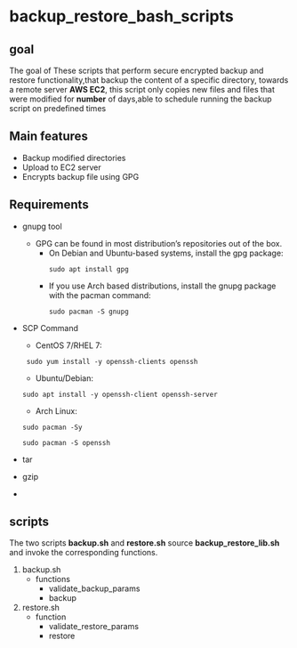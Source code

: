 # backup_restore_bash_scripts
## goal
The goal of These scripts that perform secure encrypted backup and restore functionality,that backup the content of a specific directory, towards a remote server **AWS EC2**, this script only copies new files and files that were modified for **number** of days,able to schedule running the backup script on predefined times
## Main features
* Backup modified directories
* Upload to EC2 server
* Encrypts backup file using GPG

## Requirements
* gnupg tool
   * GPG can be found in most distribution’s repositories out of the box.
     * On Debian and Ubuntu-based systems, install the gpg package:
        ```shell script
        sudo apt install gpg
        ```
     *   If you use Arch based distributions, install the gnupg package with the pacman command:
            ```shell script
            sudo pacman -S gnupg            
           ```
* SCP Command
  * CentOS 7/RHEL 7:
  ```shell script
   sudo yum install -y openssh-clients openssh
  ``` 

  * Ubuntu/Debian:
  ```shell script
  sudo apt install -y openssh-client openssh-server
  ``` 
  
  * Arch Linux:
   ```shell script
   sudo pacman -Sy
   ``` 
   ```shell script
   sudo pacman -S openssh
   ``` 
* tar 
* gzip
* 
## scripts
The two scripts **backup.sh** and **restore.sh** source **backup_restore_lib.sh** and invoke the corresponding functions.
1. backup.sh 
    * functions
      *  validate_backup_params
      *  backup
2. restore.sh
    * function 
      * validate_restore_params
      * restore

    
